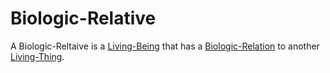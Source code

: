 # Biologic-Relative

A Biologic-Reltaive is a [Living-Being](40000016.md) that has a [Biologic-Relation](404.md) to another [Living-Thing](40000016.md).
